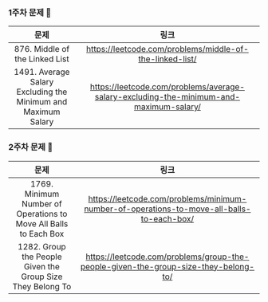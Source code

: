 ### 1주차 문제 💯
|문제|링크|
|:--:|:--:|
|876. Middle of the Linked List|https://leetcode.com/problems/middle-of-the-linked-list/|
|1491. Average Salary Excluding the Minimum and Maximum Salary|https://leetcode.com/problems/average-salary-excluding-the-minimum-and-maximum-salary/|

### 2주차 문제 🍎

|문제|링크|
|:--:|:--:|
|1769. Minimum Number of Operations to Move All Balls to Each Box |https://leetcode.com/problems/minimum-number-of-operations-to-move-all-balls-to-each-box/|
|1282. Group the People Given the Group Size They Belong To|https://leetcode.com/problems/group-the-people-given-the-group-size-they-belong-to/|
